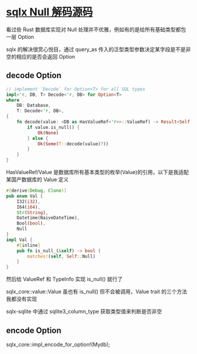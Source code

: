 # [sqlx Null 解码源码](/2023/07/sqlx_how_to_decode_null_to_option.md)

看过些 Rust 数据库实现对 Null 处理并不优雅，例如有的是给所有基础类型都包一层 Option

sqlx 的解决很赏心悦目，通过 query_as 传入的泛型类型参数决定某字段是不是非空的相应的是否会返回 Option

## decode Option<T>

```rust
// implement `Decode` for Option<T> for all SQL types
impl<'r, DB, T> Decode<'r, DB> for Option<T>
where
    DB: Database,
    T: Decode<'r, DB>,
{
    fn decode(value: <DB as HasValueRef<'r>>::ValueRef) -> Result<Self, BoxDynError> {
        if value.is_null() {
            Ok(None)
        } else {
            Ok(Some(T::decode(value)?))
        }
    }
}
```

HasValueRef/Value 是数据库所有基本类型的枚举(Value)的引用，以下是我适配某国产数据库的 Value 定义

```rust
#[derive(Debug, Clone)]
pub enum Val {
    I32(i32),
    I64(i64),
    Str(String),
    Datetime(NaiveDateTime),
    Bool(bool),
    Null
}
impl Val {
    #[inline]
    pub fn is_null_(&self) -> bool {
        matches!(self, Self::Null)
    }
}
```

然后给 ValueRef 和 TypeInfo 实现 is_null() 就行了

sqlx_core::value::Value 虽也有 is_null() 但不会被调用，Value trait 的三个方法我都没有实现

sqlx-sqlite 中通过 sqlite3_column_type 获取类型值来判断是否非空

## encode Option<T>

sqlx_core::impl_encode_for_option!(Mydb);
